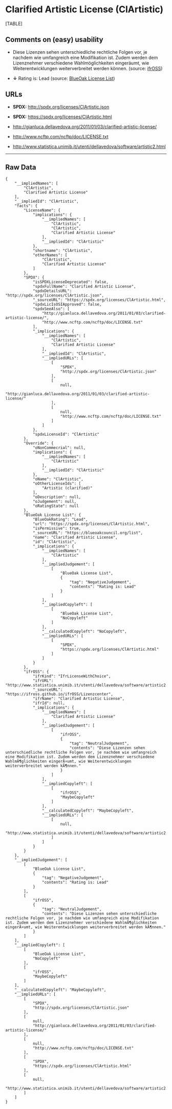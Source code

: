 Clarified Artistic License (ClArtistic)
=======================================

[TABLE]

Comments on (easy) usability
----------------------------

-   Diese Lizenzen sehen unterschiedliche rechtliche Folgen vor, je
    nachdem wie umfangreich eine Modifikation ist. Zudem werden dem
    Lizenznehmer verschiedene Wahlmöglichkeiten eingeräumt, wie
    Weiterentwicklungen weiterverbreitet werden können. (source:
    [ifrOSS](https://ifross.github.io/ifrOSS/Lizenzcenter "ifrOSS"))

-   **↓** Rating is: Lead (source: [BlueOak License
    List](https://blueoakcouncil.org/list "BlueOak License List"))

URLs
----

-   **SPDX:** http://spdx.org/licenses/ClArtistic.json

-   **SPDX:** https://spdx.org/licenses/ClArtistic.html

-   http://gianluca.dellavedova.org/2011/01/03/clarified-artistic-license/

-   http://www.ncftp.com/ncftp/doc/LICENSE.txt

-   http://www.statistica.unimib.it/utenti/dellavedova/software/artistic2.html

------------------------------------------------------------------------

Raw Data
--------

    {
        "__impliedNames": [
            "ClArtistic",
            "Clarified Artistic License"
        ],
        "__impliedId": "ClArtistic",
        "facts": {
            "LicenseName": {
                "implications": {
                    "__impliedNames": [
                        "ClArtistic",
                        "ClArtistic",
                        "Clarified Artistic License"
                    ],
                    "__impliedId": "ClArtistic"
                },
                "shortname": "ClArtistic",
                "otherNames": [
                    "ClArtistic",
                    "Clarified Artistic License"
                ]
            },
            "SPDX": {
                "isSPDXLicenseDeprecated": false,
                "spdxFullName": "Clarified Artistic License",
                "spdxDetailsURL": "http://spdx.org/licenses/ClArtistic.json",
                "_sourceURL": "https://spdx.org/licenses/ClArtistic.html",
                "spdxLicIsOSIApproved": false,
                "spdxSeeAlso": [
                    "http://gianluca.dellavedova.org/2011/01/03/clarified-artistic-license/",
                    "http://www.ncftp.com/ncftp/doc/LICENSE.txt"
                ],
                "_implications": {
                    "__impliedNames": [
                        "ClArtistic",
                        "Clarified Artistic License"
                    ],
                    "__impliedId": "ClArtistic",
                    "__impliedURLs": [
                        [
                            "SPDX",
                            "http://spdx.org/licenses/ClArtistic.json"
                        ],
                        [
                            null,
                            "http://gianluca.dellavedova.org/2011/01/03/clarified-artistic-license/"
                        ],
                        [
                            null,
                            "http://www.ncftp.com/ncftp/doc/LICENSE.txt"
                        ]
                    ]
                },
                "spdxLicenseId": "ClArtistic"
            },
            "Override": {
                "oNonCommecrial": null,
                "implications": {
                    "__impliedNames": [
                        "ClArtistic"
                    ],
                    "__impliedId": "ClArtistic"
                },
                "oName": "ClArtistic",
                "oOtherLicenseIds": [
                    "Artistic (clarified)"
                ],
                "oDescription": null,
                "oJudgement": null,
                "oRatingState": null
            },
            "BlueOak License List": {
                "BlueOakRating": "Lead",
                "url": "https://spdx.org/licenses/ClArtistic.html",
                "isPermissive": true,
                "_sourceURL": "https://blueoakcouncil.org/list",
                "name": "Clarified Artistic License",
                "id": "ClArtistic",
                "_implications": {
                    "__impliedNames": [
                        "ClArtistic"
                    ],
                    "__impliedJudgement": [
                        [
                            "BlueOak License List",
                            {
                                "tag": "NegativeJudgement",
                                "contents": "Rating is: Lead"
                            }
                        ]
                    ],
                    "__impliedCopyleft": [
                        [
                            "BlueOak License List",
                            "NoCopyleft"
                        ]
                    ],
                    "__calculatedCopyleft": "NoCopyleft",
                    "__impliedURLs": [
                        [
                            "SPDX",
                            "https://spdx.org/licenses/ClArtistic.html"
                        ]
                    ]
                }
            },
            "ifrOSS": {
                "ifrKind": "IfrLicenseWithChoice",
                "ifrURL": "http://www.statistica.unimib.it/utenti/dellavedova/software/artistic2.html",
                "_sourceURL": "https://ifross.github.io/ifrOSS/Lizenzcenter",
                "ifrName": "Clarified Artistic License",
                "ifrId": null,
                "_implications": {
                    "__impliedNames": [
                        "Clarified Artistic License"
                    ],
                    "__impliedJudgement": [
                        [
                            "ifrOSS",
                            {
                                "tag": "NeutralJudgement",
                                "contents": "Diese Lizenzen sehen unterschiedliche rechtliche Folgen vor, je nachdem wie umfangreich eine Modifikation ist. Zudem werden dem Lizenznehmer verschiedene WahlmÃ¶glichkeiten eingerÃ¤umt, wie Weiterentwicklungen weiterverbreitet werden kÃ¶nnen."
                            }
                        ]
                    ],
                    "__impliedCopyleft": [
                        [
                            "ifrOSS",
                            "MaybeCopyleft"
                        ]
                    ],
                    "__calculatedCopyleft": "MaybeCopyleft",
                    "__impliedURLs": [
                        [
                            null,
                            "http://www.statistica.unimib.it/utenti/dellavedova/software/artistic2.html"
                        ]
                    ]
                }
            }
        },
        "__impliedJudgement": [
            [
                "BlueOak License List",
                {
                    "tag": "NegativeJudgement",
                    "contents": "Rating is: Lead"
                }
            ],
            [
                "ifrOSS",
                {
                    "tag": "NeutralJudgement",
                    "contents": "Diese Lizenzen sehen unterschiedliche rechtliche Folgen vor, je nachdem wie umfangreich eine Modifikation ist. Zudem werden dem Lizenznehmer verschiedene WahlmÃ¶glichkeiten eingerÃ¤umt, wie Weiterentwicklungen weiterverbreitet werden kÃ¶nnen."
                }
            ]
        ],
        "__impliedCopyleft": [
            [
                "BlueOak License List",
                "NoCopyleft"
            ],
            [
                "ifrOSS",
                "MaybeCopyleft"
            ]
        ],
        "__calculatedCopyleft": "MaybeCopyleft",
        "__impliedURLs": [
            [
                "SPDX",
                "http://spdx.org/licenses/ClArtistic.json"
            ],
            [
                null,
                "http://gianluca.dellavedova.org/2011/01/03/clarified-artistic-license/"
            ],
            [
                null,
                "http://www.ncftp.com/ncftp/doc/LICENSE.txt"
            ],
            [
                "SPDX",
                "https://spdx.org/licenses/ClArtistic.html"
            ],
            [
                null,
                "http://www.statistica.unimib.it/utenti/dellavedova/software/artistic2.html"
            ]
        ]
    }